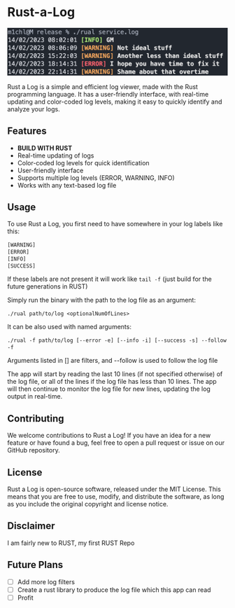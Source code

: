 # Rust-a-Log

![use case](misc/pic.png)

Rust a Log is a simple and efficient log viewer, made with the Rust programming language. 
It has a user-friendly interface, with real-time updating and color-coded log levels, making it easy to quickly identify and analyze your logs.

## Features
- **BUILD WITH RUST**
- Real-time updating of logs
- Color-coded log levels for quick identification
- User-friendly interface
- Supports multiple log levels (ERROR, WARNING, INFO)
- Works with any text-based log file

## Usage

To use Rust a Log, you first need to have somewhere in your log labels like this: 

```
[WARNING]
[ERROR]
[INFO]
[SUCCESS]
```

If these labels are not present it will work like `tail -f` (just build for the future generations in RUST)

Simply run the binary with the path to the log file as an argument:

```
./rual path/to/log <optionalNumOfLines>
```

It can be also used with named arguments:

```
./rual -f path/to/log [--error -e] [--info -i] [--success -s] --follow -f
```

Arguments listed in [] are filters, and --follow is used to follow the log file

The app will start by reading the last 10 lines (if not specified otherwise) of the log file, or all of the lines if the log file has less than 10 lines. The app will then continue to monitor the log file for new lines, updating the log output in real-time.

## Contributing

We welcome contributions to Rust a Log! If you have an idea for a new feature or have found a bug, feel free to open a pull request or issue on our GitHub repository.

## License

Rust a Log is open-source software, released under the MIT License. This means that you are free to use, modify, and distribute the software, as long as you include the original copyright and license notice.

## Disclaimer

I am fairly new to RUST, my first RUST Repo

## Future Plans
- [ ] Add more log filters
- [ ] Create a rust library to produce the log file which this app can read
- [ ] Profit
